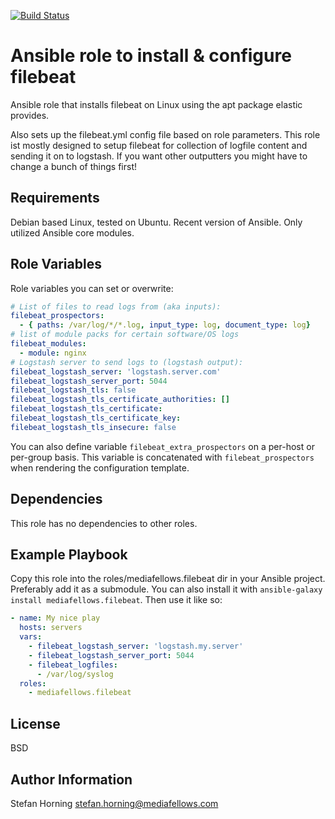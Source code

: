 [![Build Status](https://travis-ci.com/mediafellows/ansible-role-filebeat.svg?branch=master)](https://travis-ci.com/mediafellows/ansible-role-filebeat)

# Ansible role to install & configure filebeat
Ansible role that installs filebeat on Linux using the apt package elastic provides.

Also sets up the filebeat.yml config file based on role parameters.
This role ist mostly designed to setup filebeat for collection of logfile content and sending 
it on to logstash. If you want other outputters you might have to change a bunch of things first!

## Requirements
Debian based Linux, tested on Ubuntu. Recent version of Ansible. Only utilized Ansible core modules.

## Role Variables

Role variables you can set or overwrite:

```yaml
# List of files to read logs from (aka inputs):
filebeat_prospectors:
  - { paths: /var/log/*/*.log, input_type: log, document_type: log}
# list of module packs for certain software/OS logs
filebeat_modules:
  - module: nginx
# Logstash server to send logs to (logstash output):
filebeat_logstash_server: 'logstash.server.com'
filebeat_logstash_server_port: 5044
filebeat_logstash_tls: false
filebeat_logstash_tls_certificate_authorities: []
filebeat_logstash_tls_certificate:
filebeat_logstash_tls_certificate_key:
filebeat_logstash_tls_insecure: false
```

You can also define variable `filebeat_extra_prospectors` on a per-host or
per-group basis.  This variable is concatenated with `filebeat_prospectors`
when rendering the configuration template.

## Dependencies
This role has no dependencies to other roles.

## Example Playbook
Copy this role into the roles/mediafellows.filebeat dir in your Ansible project. Preferably add it as a submodule.
You can also install it with `ansible-galaxy install mediafellows.filebeat`.
Then use it like so:

```yaml
- name: My nice play
  hosts: servers
  vars:
    - filebeat_logstash_server: 'logstash.my.server'
    - filebeat_logstash_server_port: 5044
    - filebeat_logfiles:
      - /var/log/syslog
  roles:
    - mediafellows.filebeat
```

## License
BSD

## Author Information
Stefan Horning <stefan.horning@mediafellows.com>
